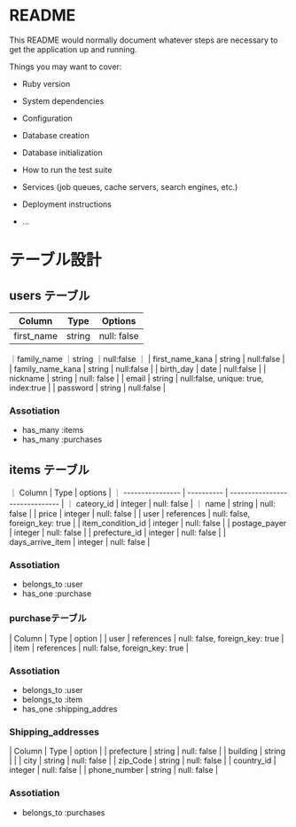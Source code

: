# README

This README would normally document whatever steps are necessary to get the
application up and running.

Things you may want to cover:

* Ruby version

* System dependencies

* Configuration

* Database creation

* Database initialization

* How to run the test suite

* Services (job queues, cache servers, search engines, etc.)

* Deployment instructions

* ...


# テーブル設計

## users テーブル

| Column           | Type        | Options                              |
| -----------------| ------------| ------------------------------------ |
| first_name       | string      | null: false                          |
｜family_name      ｜string      ｜null:false                           ｜
| first_name_kana  | string      | null:false                           |
| family_name_kana | string      | null:false                           |
| birth_day        | date        | null:false                           |
| nickname         | string      | null: false                          |
| email            | string      | null:false, unique: true, index:true |
| password         | string      | null:false                           |

### Assotiation
- has_many :items
- has_many :purchases

## items テーブル

｜ Column           | Type       | options                        |
｜ ---------------- | ---------- | ------------------------------ |
｜ cateory_id       | integer    | null: false                    |
｜ name             | string     | null: false                    |
| price             | integer    | null: false                    |
| user              | references | null: false, foreign_key: true |
| item_condition_id | integer    | null: false                    |
| postage_payer     | integer    | null: false                    |
| prefecture_id     | integer    | null: false                    |
| days_arrive_item  | integer    | null: false                    |

### Assotiation

- belongs_to :user
- has_one :purchase

### purchaseテーブル

| Column | Type        | option                           |
| user   | references  | null: false, foreign_key: true   |
| item   | references  | null: false, foreign_key: true   |

### Assotiation
- belongs_to :user
- belongs_to :item
- has_one :shipping_addres

### Shipping_addresses

| Column         | Type       | option                          |
| prefecture     | string     | null: false                     |
| building       | string     |                                 |
| city           | string     | null: false                     |
| zip_Code       | string    | null: false                     |
| country_id     | integer     | null: false                     |
| phone_number   | string     | null: false                     |

### Assotiation
- belongs_to :purchases